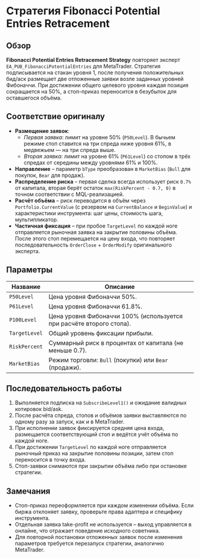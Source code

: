 # Стратегия Fibonacci Potential Entries Retracement

## Обзор
**Fibonacci Potential Entries Retracement Strategy** повторяет эксперт `EA_PUB_FibonacciPotentialEntries` для MetaTrader. Стратегия подписывается на стакан уровня 1, после получения положительных бид/аск размещает две отложенные заявки возле заданных уровней Фибоначчи. При достижении общего целевого уровня каждая позиция сокращается на 50%, а стоп-приказ переносится в безубыток для оставшегося объёма.

## Соответствие оригиналу
- **Размещение заявок**:
  - *Первая заявка*: лимит на уровне 50% (`P50Level`). В бычьем режиме стоп ставится на три спреда ниже уровня 61%, в медвежьем — на три спреда выше.
  - *Вторая заявка*: лимит на уровне 61% (`P61Level`) со стопом в трёх спредах от середины между уровнями 61% и 100%.
- **Направление** – параметр `bType` преобразован в `MarketBias` (`Bull` для покупок, `Bear` для продаж).
- **Распределение риска** – первая сделка всегда использует риск `0.7%` от капитала, вторая берёт остаток `max(RiskPercent - 0.7, 0)` в точном соответствии с MQL-реализацией.
- **Расчёт объёма** – риск переводится в объём через `Portfolio.CurrentValue` (с резервом на `CurrentBalance` и `BeginValue`) и характеристики инструмента: шаг цены, стоимость шага, мультипликатор.
- **Частичная фиксация** – при пробое `TargetLevel` по каждой ноге отправляется рыночная заявка на закрытие половины объёма. После этого стоп перемещается на цену входа, что повторяет последовательность `OrderClose` + `OrderModify` оригинального эксперта.

## Параметры
| Название | Описание |
| --- | --- |
| `P50Level` | Цена уровня Фибоначчи 50%. |
| `P61Level` | Цена уровня Фибоначчи 61.8%. |
| `P100Level` | Цена уровня Фибоначчи 100% (используется при расчёте второго стопа). |
| `TargetLevel` | Общий уровень фиксации прибыли. |
| `RiskPercent` | Суммарный риск в процентах от капитала (не меньше 0.7). |
| `MarketBias` | Режим торговли: `Bull` (покупки) или `Bear` (продажи). |

## Последовательность работы
1. Выполняется подписка на `SubscribeLevel1()` и ожидание валидных котировок bid/ask.
2. После расчёта спреда, стопов и объёмов заявки выставляются по одному разу за запуск, как и в MetaTrader.
3. При исполнении заявок фиксируется средняя цена входа, размещается соответствующий стоп и ведётся учёт объёма по каждой ноге.
4. При достижении `TargetLevel` по каждой ноге отправляется рыночный приказ на закрытие половины позиции, затем стоп переносится в точку входа.
5. Стоп-заявки снимаются при закрытии объёма либо при остановке стратегии.

## Замечания
- Стоп-приказ переоформляется при каждом изменении объёма. Если биржа отклоняет заявку, проверьте права адаптера и специфику инструмента.
- Отдельная заявка take-profit не используется – выход управляется в онлайне, что отражает поведение исходного советника.
- Для повторной постановки отложенных заявок после изменения параметров требуется перезапуск стратегии, аналогично MetaTrader.
